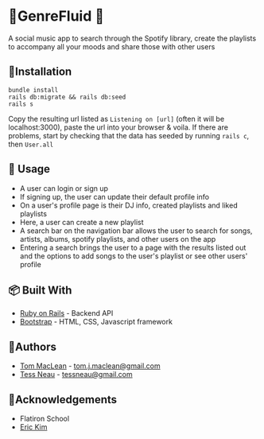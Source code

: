 # 🎸GenreFluid 🎸

A social music app to search through the Spotify library, create the playlists to accompany all your moods and share those with other users 

## 🧩Installation

```
bundle install
rails db:migrate && rails db:seed
rails s
```
Copy the resulting url listed as `Listening on [url]` (often it will be localhost:3000), paste the url into your browser & voila.
If there are problems, start by checking that the data has seeded by running `rails c`, then `User.all` 
      
      
## 🏹 Usage

* A user can login or sign up
* If signing up, the user can update their default profile info
* On a user's profile page is their DJ info, created playlists and liked playlists
* Here, a user can create a new playlist
* A search bar on the navigation bar allows the user to search for songs, artists, albums, spotify playlists, and other users on the app
* Entering a search brings the user to a page with the results listed out and the options to add songs to the user's playlist or see other users' profile
      
## 📦 Built With

* [Ruby on Rails](https://github.com/rails/rails) - Backend API
* [Bootstrap](https://github.com/twbs/bootstrap) - HTML, CSS, Javascript framework

## 🦴Authors

* [Tom MacLean](https://github.com/tommaclean) - tom.j.maclean@gmail.com
* [Tess Neau](https://github.com/tessneau) - tessneau@gmail.com


## 🙏Acknowledgements

* Flatiron School
* [Eric Kim](https://github.com/HyeokJungKim) 
